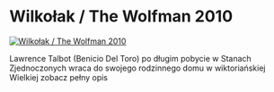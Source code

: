Wilkołak / The Wolfman 2010 
=============
[![Wilkołak / The Wolfman 2010 ](http://vidos.pl/images/player.gif)](http://vidos.pl/wilkolak-the-wolfman-2010)

 Lawrence Talbot (Benicio Del Toro) po długim pobycie w Stanach Zjednoczonych wraca do swojego rodzinnego domu w wiktoriańskiej Wielkiej zobacz pełny opis

